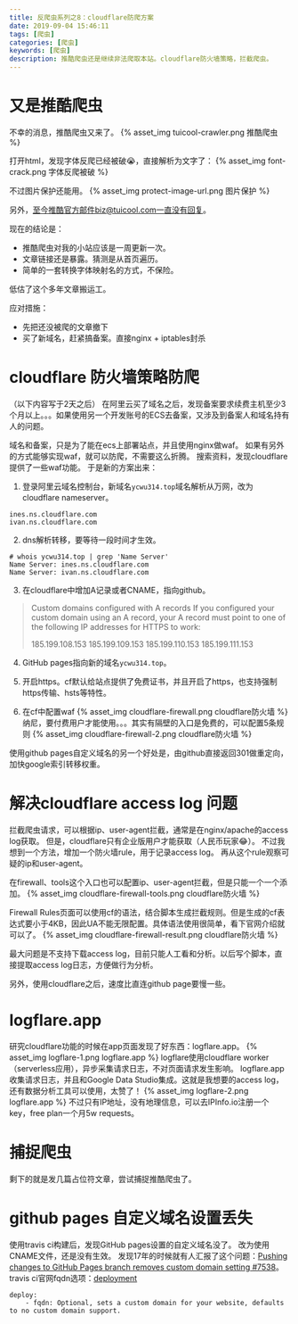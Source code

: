 ```yaml
---
title: 反爬虫系列之8：cloudflare防爬方案
date: 2019-09-04 15:46:11
tags: [爬虫]
categories: [爬虫]
keywords: [爬虫]
description: 推酷爬虫还是继续非法爬取本站。cloudflare防火墙策略，拦截爬虫。
---
```


# 又是推酷爬虫

不幸的消息，推酷爬虫又来了。
{% asset_img tuicool-crawler.png 推酷爬虫 %}

打开html，发现字体反爬已经被破😭，直接解析为文字了：
{% asset_img font-crack.png 字体反爬被破 %}

不过图片保护还能用。
{% asset_img protect-image-url.png 图片保护 %}

另外，至今推酷官方邮件biz@tuicool.com一直没有回复。

<!-- more -->

现在的结论是：
- 推酷爬虫对我的小站应该是一周更新一次。
- 文章链接还是暴露。猜测是从首页遍历。
- 简单的一套转换字体映射名的方式，不保险。

低估了这个多年文章搬运工。

应对措施：
- 先把还没被爬的文章撤下
- 买了新域名，赶紧搞备案。直接nginx + iptables封杀


# cloudflare 防火墙策略防爬

（以下内容写于2天之后）
在阿里云买了域名之后，发现备案要求续费主机至少3个月以上。。。如果使用另一个开发账号的ECS去备案，又涉及到备案人和域名持有人的问题。

域名和备案，只是为了能在ecs上部署站点，并且使用nginx做waf。
如果有另外的方式能够实现waf，就可以防爬，不需要这么折腾。
搜索资料，发现cloudflare提供了一些waf功能。
于是新的方案出来：
1. 登录阿里云域名控制台，新域名`ycwu314.top`域名解析从万网，改为cloudflare nameserver。
```
ines.ns.cloudflare.com
ivan.ns.cloudflare.com
```

2. dns解析转移，要等待一段时间才生效。
```
# whois ycwu314.top | grep 'Name Server'
Name Server: ines.ns.cloudflare.com
Name Server: ivan.ns.cloudflare.com
```

3. 在cloudflare中增加A记录或者CNAME，指向github。
>Custom domains configured with A records
>If you configured your custom domain using an A record, your A record must point to one of the following IP addresses for HTTPS to work:
>
>185.199.108.153
>185.199.109.153
>185.199.110.153
>185.199.111.153

4. GitHub pages指向新的域名`ycwu314.top`。

5. 开启https。cf默认给站点提供了免费证书，并且开启了https，也支持强制https传输、hsts等特性。

6. 在cf中配置waf
{% asset_img cloudflare-firewall.png cloudflare防火墙 %}
纳尼，要付费用户才能使用。。。其实有隔壁的入口是免费的，可以配置5条规则
{% asset_img cloudflare-firewall-2.png cloudflare防火墙 %}


使用github pages自定义域名的另一个好处是，由github直接返回301做重定向，加快google索引转移权重。

# 解决cloudflare access log 问题

拦截爬虫请求，可以根据ip、user-agent拦截，通常是在nginx/apache的access log获取。
但是，cloudflare只有企业版用户才能获取（人民币玩家😂）。
不过我想到一个方法，增加一个防火墙rule，用于记录access log。
再从这个rule观察可疑的ip和user-agent。

在firewall、tools这个入口也可以配置ip、user-agent拦截，但是只能一个一个添加。
{% asset_img cloudflare-firewall-tools.png cloudflare防火墙 %}

Firewall Rules页面可以使用cf的语法，结合脚本生成拦截规则。但是生成的cf表达式要小于4KB，因此UA不能无限配置。具体语法使用很简单，看下官网介绍就可以了。
{% asset_img cloudflare-firewall-result.png cloudflare防火墙 %}

最大问题是不支持下载access log，目前只能人工看和分析。以后写个脚本，直接提取access log日志，方便做行为分析。

另外，使用cloudflare之后，速度比直连github page要慢一些。


# logflare.app

研究cloudflare功能的时候在app页面发现了好东西：logflare.app。
{% asset_img logflare-1.png logflare.app %}
logflare使用cloudflare worker（serverless应用），异步采集请求日志，不对页面请求发生影响。
logflare.app收集请求日志，并且和Google Data Studio集成。这就是我想要的access log，还有数据分析工具可以使用，太赞了！
{% asset_img logflare-2.png logflare.app %}
不过只有IP地址，没有地理信息，可以去IPInfo.io注册一个key，free plan一个月5w requests。


# 捕捉爬虫

剩下的就是发几篇占位符文章，尝试捕捉推酷爬虫了。

# github pages 自定义域名设置丢失

使用travis ci构建后，发现GitHub pages设置的自定义域名没了。
改为使用CNAME文件，还是没有生效。
发现17年的时候就有人汇报了这个问题：[Pushing changes to GitHub Pages branch removes custom domain setting #7538](https://github.com/travis-ci/travis-ci/issues/7538)。
travis ci官网fqdn选项：[deployment](https://docs.travis-ci.com/user/deployment/pages/)
```
deploy:
    - fqdn: Optional, sets a custom domain for your website, defaults to no custom domain support.
```

